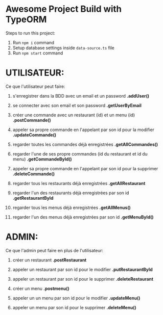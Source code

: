 # Awesome Project Build with TypeORM

Steps to run this project:

1. Run `npm i` command
2. Setup database settings inside `data-source.ts` file
3. Run `npm start` command

# UTILISATEUR:

Ce que l'utilisateur peut faire:

1. s'enregistrer dans la BDD avec un email et un password
**.addUser()**

2. se connecter avec son email et son password
**.getUserByEmail**

3. créer une commande avec un restaurant (id) et un menu (id)
**.postCommande()**

4. appeler sa propre commande en l'appelant par son id pour la modifier
**.updateCommande()**

5. regarder toutes les commandes déjà enregistrées 
**.getAllCommandes()**

6. regarder l'une de ses propre commandes (id du restaurant et id du menu)
**.getCommandeById()**

7. appeler sa propre commande en l'appelant par son id pour la supprimer
**.deleteCommande()**

8. regarder tous les restaurants déjà enregistrées
**.getAllRestaurant**

9. regarder l'un des restaurants déjà enregistrées par son id
**.getRestaurantById**

10. regarder tous les menus déjà enregistrées
**.getAllMenus()**

11. regarder l'un des menus déjà enregistrées par son id
**.getMenuById()**



# ADMIN:

Ce que l'admin peut faire en plus de l'utilisateur:

1. créer un restaurant
**.postRestaurant**

2. appeler un restaurant par son id pour le modifier
**.putRestaurantById**

3. appeler un restaurant par son id pour le supprimer
**.deleteRestaurant**

4. créer un menu
**.postmenu()**

5. appeler un un menu par son id pour le modifier
**.updateMenu()**

6. appeler un menu par son id pour le supprimer
**.deleteMenu()**
